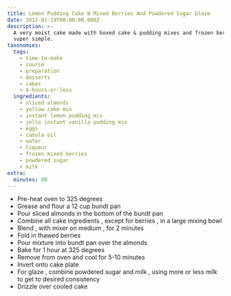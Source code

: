 ```yaml
---
title: Lemon Pudding Cake W Mixed Berries And Powdered Sugar Glaze
date: 2012-02-19T00:00:00.000Z
description: >-
  A very moist cake made with boxed cake & pudding mixes and frozen berries. 
  super simple.
taxonomies:
  tags:
    - time-to-make
    - course
    - preparation
    - desserts
    - cakes
    - 4-hours-or-less
  ingredients:
    - sliced almonds
    - yellow cake mix
    - instant lemon pudding mix
    - jello instant vanilla pudding mix
    - eggs
    - canola oil
    - water
    - liqueur
    - frozen mixed berries
    - powdered sugar
    - milk
extra:
  minutes: 80
---
```

 - Pre-heat oven to 325 degrees
 - Grease and flour a 12 cup bundt pan
 - Pour sliced almonds in the bottom of the bundt pan
 - Combine all cake ingredients , except for berries , in a large mixing bowl
 - Blend , with mixer on medium , for 2 minutes
 - Fold in thawed berries
 - Pour mixture into bundt pan over the almonds
 - Bake for 1 hour at 325 degrees
 - Remove from oven and cool for 5-10 minutes
 - Invert onto cake plate
 - For glaze , combine powdered sugar and milk , using more or less milk to get to desired consistency
 - Drizzle over cooled cake
